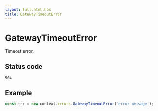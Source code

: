 ```yaml
---
layout: full.html.hbs
title: GatewayTimeoutError
---
```


# GatewayTimeoutError

<SinceBadge version="1.0.0" />

Timeout error.

## Status code

`504`

## Example

```js
const err = new context.errors.GatewayTimeoutError('error message');
```
